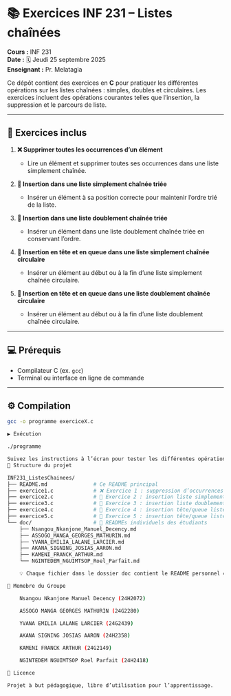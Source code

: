 # 📚 Exercices INF 231 – Listes chaînées

**Cours :** INF 231  
**Date :** 🗓️ Jeudi 25 septembre 2025  
**Enseignant :** Pr. Melatagia  

Ce dépôt contient des exercices en **C** pour pratiquer les différentes opérations sur les listes chaînées : simples, doubles et circulaires. Les exercices incluent des opérations courantes telles que l’insertion, la suppression et le parcours de liste.  

---

## 📝 **Exercices inclus**

1. **❌ Supprimer toutes les occurrences d’un élément**  
   - Lire un élément et supprimer toutes ses occurrences dans une liste simplement chaînée.

2. **🔢 Insertion dans une liste simplement chaînée triée**  
   - Insérer un élément à sa position correcte pour maintenir l’ordre trié de la liste.

3. **🔢 Insertion dans une liste doublement chaînée triée**  
   - Insérer un élément dans une liste doublement chaînée triée en conservant l’ordre.

4. **🔄 Insertion en tête et en queue dans une liste simplement chaînée circulaire**  
   - Insérer un élément au début ou à la fin d’une liste simplement chaînée circulaire.

5. **🔄 Insertion en tête et en queue dans une liste doublement chaînée circulaire**  
   - Insérer un élément au début ou à la fin d’une liste doublement chaînée circulaire.

---

## 💻 **Prérequis**

- Compilateur C (ex. `gcc`)  
- Terminal ou interface en ligne de commande  

---

## ⚙️ **Compilation**

```bash
gcc -o programme exerciceX.c

▶️ Exécution

./programme

Suivez les instructions à l’écran pour tester les différentes opérations sur les listes.
📁 Structure du projet

INF231_ListesChainees/
├── README.md               # Ce README principal
├── exercice1.c             # ❌ Exercice 1 : suppression d’occurrences
├── exercice2.c             # 🔢 Exercice 2 : insertion liste simplement chaînée triée
├── exercice3.c             # 🔢 Exercice 3 : insertion liste doublement chaînée triée
├── exercice4.c             # 🔄 Exercice 4 : insertion tête/queue liste circulaire simple
├── exercice5.c             # 🔄 Exercice 5 : insertion tête/queue liste circulaire double
└── doc/                    # 📄 READMEs individuels des étudiants
    ├── Nsangou_Nkanjone_Manuel_Decency.md
    ├── ASSOGO_MANGA_GEORGES_MATHURIN.md
    ├── YVANA_EMILIA_LALANE_LARCIER.md
    ├── AKANA_SIGNING_JOSIAS_AARON.md
    ├── KAMENI_FRANCK_ARTHUR.md
    └── NGINTEDEM_NGUIMTSOP_Roel_Parfait.md

    💡 Chaque fichier dans le dossier doc contient le README personnel de chaque étudiant avec ses contributions et commentaires.

👥 Memebre du Groupe

    Nsangou Nkanjone Manuel Decency (24H2072)

    ASSOGO MANGA GEORGES MATHURIN (24G2280)

    YVANA EMILIA LALANE LARCIER (24G2439)

    AKANA SIGNING JOSIAS AARON (24H2358)

    KAMENI FRANCK ARTHUR (24G2149)

    NGINTEDEM NGUIMTSOP Roel Parfait (24H2418)

📜 Licence

Projet à but pédagogique, libre d’utilisation pour l’apprentissage.
